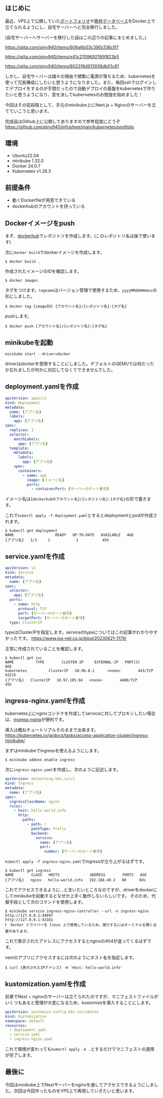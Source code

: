 ## はじめに
最近、VPS上で公開していた[ポートフォリオ](https://www.piny940.com)や[歌枠データベース](https://song-list.piny940.com)をDocker上で立てられるようにし、自宅サーバーへと完全移行しました。

(自宅サーバーへサーバーを移行した話はこの辺りの記事にまとめました。)

https://qiita.com/piny940/items/606a6b03c390c136c1f7

https://qiita.com/piny940/items/e41c2709692195f823b5

https://qiita.com/piny940/items/602316d913938db01c81

しかし、自宅サーバーは諸々の理由で頻繁に電源が落ちるため、kubernetesを使って冗長構成にしたいと思うようになりました。また、毎回sshでログインしてデプロイをするのが手間だったので自動デプロイの基盤をkubernetesで作りたいと思うようになり、意を決してkubernetesのお勉強を始めました！

今回はその前段階として、手元のminikube上にNext.js + Nginxのサーバーを立てていこうと思います。

完成品はGithub上に公開してありますので参考程度にどうぞ
https://github.com/piny940/infra/tree/main/kubernetes/portfolio


## 環境
- Ubuntu22.04
- minikube 1.32.0
- Docker 24.0.7
- Kubernetes v1.28.3

## 前提条件
- 動くDockerfileが用意できている
- dockerhubのアカウントを持っている

## Dockerイメージをpush
まず、[dockerhub](https://hub.docker.com)でレポジトリを作成します。(このレポジトリ名は後で使います)

次に`docker build`でdockerイメージを作成します。
```
$ docker build .
```
作成されたイメージのIDを確認します。
```
$ docker images
```

タグをつけます。`tagname`はバージョン管理で使用するため、`yyyyMMddHHmmss`の形にしました。

```
$ docker tag {imageID} {アカウント名}/{レポジトリ名}:{タグ名}
```

pushします。
```
$ docker push {アカウント名}/{レポジトリ名}:{タグ名}
```

## minikubeを起動
```
minikube start --driver=docker
```
driverはdockerを使用することにしました。デフォルトのQEMUでは何だったか忘れましたが何かに対応してなくてできませんでした。

## deployment.yamlを作成
```deployment.yaml
apiVersion: apps/v1
kind: Deployment
metadata:
  name: {アプリ名}
  labels:
    app: {アプリ名}
spec:
  replicas: 1
  selector:
    matchLabels:
      app: {アプリ名}
  template:
    metadata:
      labels:
        app: {アプリ名}
    spec:
      containers:
        - name: app
          image: {イメージ名}
          ports:
            - containerPort: {サーバーのポート番号}
```

イメージ名は`{dockerhubのアカウント名}/{レポジトリ名}:{タグ名}`の形で書きます。

これで`kubectl apply -f deployment.yaml`とするとdeploymentとpodが作成されます。
```
$ kubectl get deployment
NAME                   READY   UP-TO-DATE   AVAILABLE   AGE
{アプリ名}   1/1     1            1           45h
```

## service.yamlを作成
```service.yaml
apiVersion: v1
kind: Service
metadata:
  name: {アプリ名}
spec:
  selector:
    app: {アプリ名}
  ports:
    - name: http
      protocol: TCP
      port: {サーバーのポート番号}
      targetPort: {サーバーのポート番号}
  type: ClusterIP
```
typeはClusterIPを指定します。serviceのtypeについてはこの記事がわかりやすかったです。
https://www.ios-net.co.jp/blog/20230621-1179/

正常に作成されていることを確認します。
```
$ kubectl get svc
NAME          TYPE        CLUSTER-IP     EXTERNAL-IP   PORT(S)          AGE
kubernetes          ClusterIP   10.96.0.1      <none>        443/TCP          5d21h
{アプリ名}   ClusterIP   10.97.105.94   <none>        4400/TCP         45h
```

## ingress-nginx.yamlを作成
kubernetes上にnginxコンテナを作成してserviceに対してプロキシしたい場合は、[ingress-nginx](https://kubernetes.github.io/ingress-nginx/deploy/)が便利です。

導入は概ねチュートリアルそのままで出来ます。
https://kubernetes.io/ja/docs/tasks/access-application-cluster/ingress-minikube/

まずはminikubeでingressを使えるようにします。
```
$ minikube addons enable ingress
```

次に`ingress-nginx.yaml`を作成し、次のように記述します。
```ingress-nginx.yaml
apiVersion: networking.k8s.io/v1
kind: Ingress
metadata:
  name: {アプリ名}
spec:
  ingressClassName: nginx
  rules:
    - host: hello-world.info
      http:
        paths:
          - path: /
            pathType: Prefix
            backend:
              service:
                name: {アプリ名}
                port:
                  number: {サーバーのポート番号}
```

`kubectl apply -f ingress-nginx.yaml`でingressが立ち上がるはずです。

```
$ kubectl get ingress
NAME        CLASS   HOSTS              ADDRESS        PORTS   AGE
{アプリ名}   nginx   hello-world.info   192.168.49.2   80      69s
```
これでアクセスできるように…と言いたいところなのですが、driverをdockerにしてminikubeを起動するとなぜか上手く動作しないらしいです。
そのため、代替手段として次のコマンドを使用します。
```
$ minikube service ingress-nginx-controller --url -n ingress-nginx
http://127.0.0.1:44897
http://127.0.0.1:43161
❗  Docker ドライバーを linux 上で使用しているため、実行するにはターミナルを開く必要があります。
```
これで表示されたアドレスにアクセスするとnginxの404が返ってくるはずです。

nextのアプリにアクセスするには次のようにホスト名を指定します。
```
$ curl {表示されたIPアドレス} -H 'Host: hello-world.info'
```

## kustomization.yamlを作成
前章でNext + nginxのサーバーは立てられたのですが、マニフェストファイルがいくつもあると管理が大変になるため、kustomizeを導入することにします。
```kustomization.yaml
apiVersion: kustomize.config.k8s.io/v1beta1
kind: Kustomization
namespace: default
resources:
  - deployment.yaml
  - service.yaml
  - ingress-nginx.yaml
```
これで環境が変わっても`kubectl apply -k .`とするだけでマニフェストの適用が完了します。

## 最後に
今回はminikube上でNextサーバーをnginxを通してアクセスできるようにしました。次回は今回作ったものをVPS上で再現していきたいと思います。

